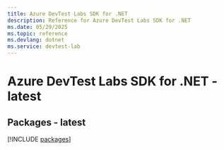 ```yaml
---
title: Azure DevTest Labs SDK for .NET
description: Reference for Azure DevTest Labs SDK for .NET
ms.date: 05/29/2025
ms.topic: reference
ms.devlang: dotnet
ms.service: devtest-lab
---
```

# Azure DevTest Labs SDK for .NET - latest
## Packages - latest
[!INCLUDE [packages](devtest-labs-index.md)]